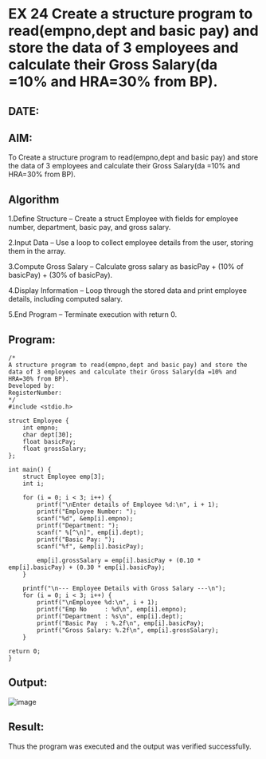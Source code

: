 # EX 24 Create a structure program to read(empno,dept and basic pay) and store the data of 3 employees and calculate their Gross Salary(da =10% and HRA=30% from BP).
## DATE:
## AIM:
To Create a structure program to read(empno,dept and basic pay) and store the data of 3 employees and calculate their Gross Salary(da =10% and HRA=30% from BP).

## Algorithm
1.Define Structure – Create a struct Employee with fields for employee number, department, basic pay, and gross salary.

2.Input Data – Use a loop to collect employee details from the user, storing them in the array.

3.Compute Gross Salary – Calculate gross salary as basicPay + (10% of basicPay) + (30% of basicPay).

4.Display Information – Loop through the stored data and print employee details, including computed salary.

5.End Program – Terminate execution with return 0. 
   

## Program:
```
/*
A structure program to read(empno,dept and basic pay) and store the data of 3 employees and calculate their Gross Salary(da =10% and HRA=30% from BP).
Developed by: 
RegisterNumber:  
*/
#include <stdio.h>

struct Employee {
    int empno;
    char dept[30];
    float basicPay;
    float grossSalary;
};

int main() {
    struct Employee emp[3];
    int i;

    for (i = 0; i < 3; i++) {
        printf("\nEnter details of Employee %d:\n", i + 1);
        printf("Employee Number: ");
        scanf("%d", &emp[i].empno);
        printf("Department: ");
        scanf(" %[^\n]", emp[i].dept);
        printf("Basic Pay: ");
        scanf("%f", &emp[i].basicPay);

        emp[i].grossSalary = emp[i].basicPay + (0.10 * emp[i].basicPay) + (0.30 * emp[i].basicPay);
    }

    printf("\n--- Employee Details with Gross Salary ---\n");
    for (i = 0; i < 3; i++) {
        printf("\nEmployee %d:\n", i + 1);
        printf("Emp No     : %d\n", emp[i].empno);
        printf("Department : %s\n", emp[i].dept);
        printf("Basic Pay  : %.2f\n", emp[i].basicPay);
        printf("Gross Salary: %.2f\n", emp[i].grossSalary);
    }

return 0;
}
```

## Output:
![image](https://github.com/user-attachments/assets/c820b61d-6dc6-4f1f-837a-11c4e44b88f1)



## Result:
Thus the program was executed and the output was verified successfully.

